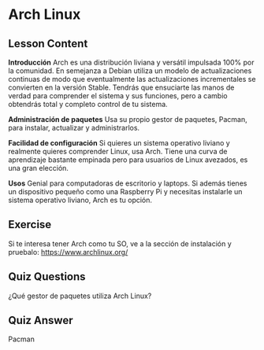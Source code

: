 # Arch Linux

## Lesson Content

<b>Introducción</b>
Arch es una distribución liviana y versátil impulsada 100% por la comunidad. En semejanza a Debian utiliza un modelo de actualizaciones continuas de modo que eventualmente las actualizaciones incrementales se convierten en la versión Stable. Tendrás que ensuciarte las manos de verdad para comprender el sistema y sus funciones, pero a cambio obtendrás total y completo control de tu sistema.

<b>Administración de paquetes</b>
Usa su propio gestor de paquetes, Pacman, para instalar, actualizar y administrarlos.

<b>Facilidad de configuración</b>
Si quieres un sistema operativo liviano y realmente quieres comprender Linux, usa Arch. Tiene una curva de aprendizaje bastante empinada pero para usuarios de Linux avezados, es una gran elección.

<b>Usos</b>
Genial para computadoras de escritorio y laptops. Si además tienes un dispositivo pequeño como una Raspberry Pi y necesitas instalarle un sistema operativo liviano, Arch es tu opción.

## Exercise

Si te interesa tener Arch como tu SO, ve a la sección de instalación y pruebalo:  <a href='https://www.archlinux.org/'>https://www.archlinux.org/</a>

## Quiz Questions

¿Qué gestor de paquetes utiliza Arch Linux?

## Quiz Answer

Pacman
